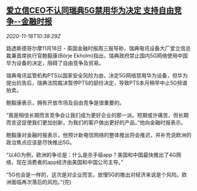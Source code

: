 <!--1605696854000-->
[爱立信CEO不认同瑞典5G禁用华为决定 支持自由竞争--金融时报](https://cn.reuters.com/article/ericsson-ceo-5g-huawei-1118-idCNKBS27Y17Q)
------

<div><i>2020-11-18T10:38:29Z</i></div><p>路透斯德哥尔摩11月18日 - 英国金融时报周三报导称，瑞典电讯设备大厂爱立信总裁兼首席执行官鲍毅康(Börje Ekholm)指出，瑞典政府禁止国内5G网络使用中国华为设备的决定，阻碍了自由竞争及贸易。</p><p>瑞典电讯监管机构PTS以国家安全风险为由，决定5G网络禁用华为设备，但华为提出抗告后，瑞典法院裁决暂停PTS的部份决定，导致PTS本月稍早中止5G频谱拍卖。</p><p>鲍毅康表示，拥有开放市场及自由竞争是很重要的。</p><p>“我是相信长期而言竞争会让我们成为更好企业的那一派。短期或许痛苦，但长期而言这促使我们更加创新，为我们的客户做出更好的产品，”他向金融时报表示。</p><p>鲍毅康对金融时报表示，他预计新电信网络的整体推出将会推迟，并补充说欧洲的政治焦点应该是尽快推出5G。</p><p>“以4G为例，欧洲的争论是：什么是杀手级app？美国和中国最快推出了4G网络，现在消费者的app经济由美国和中国公司主导。”</p><p>“5G也会是一样的，这次是对企业而言。放慢5G的推出对经济来说是个风险。欧洲面临再次落后的风险。”(完)</p>
